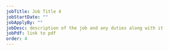 ```yaml
---
jobTitle: Job Title 4
jobStartDate: ""
jobApplyBy: ""
jobDesc: description of the job and any duties along with it
jobPdf: link to pdf
order: 4
---
```

